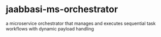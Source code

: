 # jaabbasi-ms-orchestrator
a microservice orchestrator that manages and executes sequential task workflows with dynamic payload handling
